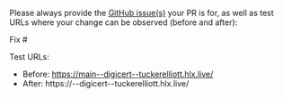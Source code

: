Please always provide the [GitHub issue(s)](../issues) your PR is for, as well as test URLs where your change can be observed (before and after):

Fix #<gh-issue-id>

Test URLs:
- Before: https://main--digicert--tuckerelliott.hlx.live/
- After: https://<branch>--digicert--tuckerelliott.hlx.live/
